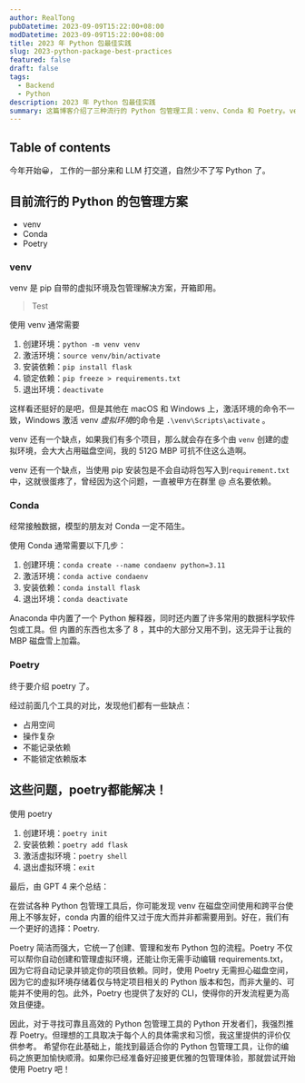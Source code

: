 ```yaml
---
author: RealTong
pubDatetime: 2023-09-09T15:22:00+08:00
modDatetime: 2023-09-09T15:22:00+08:00
title: 2023 年 Python 包最佳实践
slug: 2023-python-package-best-practices
featured: false
draft: false
tags:
  - Backend
  - Python
description: 2023 年 Python 包最佳实践
summary: 这篇博客介绍了三种流行的 Python 包管理工具：venv、Conda 和 Poetry。venv 简单易用但跨平台存在问题，Conda 内置功能繁多占用空间，而 Poetry 则是更好的选择。Poetry 简洁强大，统一了创建、管理和发布 Python 包的流程，自动记录依赖并锁定版本，避免磁盘空间浪费。推荐开发者尝试使用 Poetry，以获得更愉快、高效的开发体验。
---
```


## Table of contents

今年开始😀， 工作的一部分来和 LLM 打交道，自然少不了写 Python 了。

## 目前流行的 Python 的包管理方案

- venv
- Conda
- Poetry

### venv

venv 是 pip 自带的虚拟环境及包管理解决方案，开箱即用。

> Test

使用 venv 通常需要

1. 创建环境：`python -m venv venv`
2. 激活环境：`source venv/bin/activate`
3. 安装依赖：`pip install flask`
4. 锁定依赖：`pip freeze > requirements.txt`
5. 退出环境：`deactivate`

这样看还挺好的是吧，但是其他在 macOS 和 Windows 上，激活环境的命令不一致，Windows 激活 venv *虚拟环境*的命令是 `.\venv\Scripts\activate` 。

venv 还有一个缺点，如果我们有多个项目，那么就会存在多个由 `venv` 创建的虚拟环境，会大大占用磁盘空间，我的 512G MBP 可抗不住这么造啊。

venv 还有一个缺点，当使用 pip 安装包是不会自动将包写入到`requirement.txt` 中，这就很蛋疼了，曾经因为这个问题，一直被甲方在群里 @ 点名要依赖。

### Conda

经常接触数据，模型的朋友对 Conda 一定不陌生。

使用 Conda 通常需要以下几步：

1. 创建环境：`conda create --name condaenv python=3.11`
2. 激活环境：`conda active condaenv`
3. 安装依赖：`conda install flask`
4. 退出环境：`conda deactivate`

Anaconda 中内置了一个 Python 解释器，同时还内置了许多常用的数据科学软件包或工具。但 内置的东西也太多了 8 ，其中的大部分又用不到，这无异于让我的 MBP 磁盘雪上加霜。

### Poetry

终于要介绍 poetry 了。

经过前面几个工具的对比，发现他们都有一些缺点：

- 占用空间
- 操作复杂
- 不能记录依赖
- 不能锁定依赖版本

## 这些问题，poetry都能解决！

使用 poetry

1. 创建环境：`poetry init`
2. 安装依赖：`poetry add flask`
3. 激活虚拟环境：`poetry shell`
4. 退出虚拟环境：`exit`

最后，由 GPT 4 来个总结：

在尝试各种 Python 包管理工具后，你可能发现 venv 在磁盘空间使用和跨平台使用上不够友好，conda 内置的组件又过于庞大而并非都需要用到。好在，我们有一个更好的选择：Poetry.

Poetry 简洁而强大，它统一了创建、管理和发布 Python 包的流程。Poetry 不仅可以帮你自动创建和管理虚拟环境，还能让你无需手动编辑 requirements.txt，因为它将自动记录并锁定你的项目依赖。同时，使用 Poetry 无需担心磁盘空间，因为它的虚拟环境存储着仅与特定项目相关的 Python 版本和包，而非大量的、可能并不使用的包。此外，Poetry 也提供了友好的 CLI，使得你的开发流程更为高效且便捷。

因此，对于寻找可靠且高效的 Python 包管理工具的 Python 开发者们，我强烈推荐 Poetry。但理想的工具取决于每个人的具体需求和习惯，我这里提供的评价仅供参考。
希望你在此基础上，能找到最适合你的 Python 包管理工具，让你的编码之旅更加愉快顺滑。如果你已经准备好迎接更优雅的包管理体验，那就尝试开始使用 Poetry 吧！
